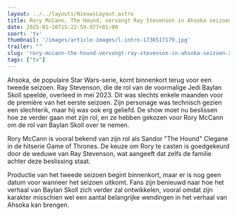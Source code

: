 ```yaml
---
layout: ../../layouts/NieuwsLayout.astro
title: Rory McCann, The Hound, vervangt Ray Stevenson in Ahsoka seizoen 2
date: 2025-01-10T15:22:59.977+01:00
soort: 'tv'
thumbnail: '/images/article-images/l-intro-1736517179.jpg'
trailer: ""
slug: 'rory-mccann-the-hound-vervangt-ray-stevenson-in-ahsoka-seizoen-2'
tags: ["tv"]
---
```


Ahsoka, de populaire Star Wars-serie, komt binnenkort terug voor een tweede
seizoen. Ray Stevenson, die de rol van de voormalige Jedi Baylan Skoll speelde,
overleed in mei 2023. Dit was slechts enkele maanden voor de première van het
eerste seizoen. Zijn personage was technisch gezien een slechterik, maar hij was
ook erg geliefd. De show moet nu beslissen hoe ze verder gaan met zijn rol, en
ze hebben gekozen voor Rory McCann om de rol van Baylan Skoll over te nemen.

Rory McCann is vooral bekend van zijn rol als Sandor "The Hound" Clegane in de
hitserie Game of Thrones. De keuze om Rory te casten is goedgekeurd door de
weduwe van Ray Stevenson, wat aangeeft dat zelfs de familie achter deze
beslissing staat.

Productie van het tweede seizoen begint binnenkort, maar er is nog geen datum
voor wanneer het seizoen uitkomt. Fans zijn benieuwd naar hoe het verhaal van
Baylan Skoll zich verder zal ontwikkelen, vooral omdat zijn karakter misschien
wel een aantal belangrijke wendingen in het verhaal van Ahsoka kan brengen.